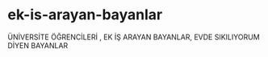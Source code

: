 # ek-is-arayan-bayanlar
ÜNİVERSİTE ÖĞRENCİLERİ , EK İŞ ARAYAN BAYANLAR, EVDE SIKILIYORUM DİYEN BAYANLAR
